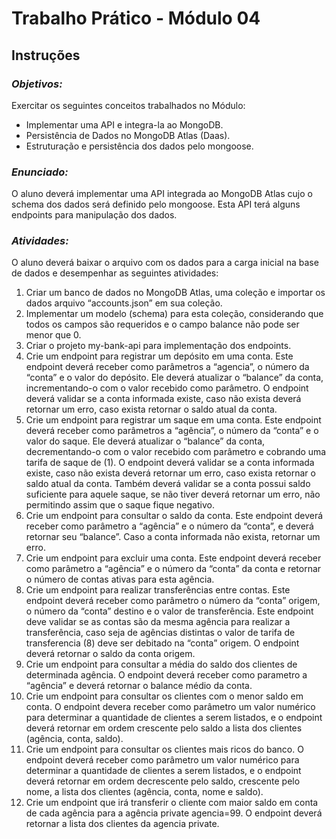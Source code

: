 # Trabalho Prático - Módulo 04

## Instruções

### *Objetivos:*

Exercitar os seguintes conceitos trabalhados no Módulo:
- Implementar uma API e integra-la ao MongoDB.
- Persistência de Dados no MongoDB Atlas (Daas).
- Estruturação e persistência dos dados pelo mongoose.

### *Enunciado:*

O aluno deverá implementar uma API integrada ao MongoDB Atlas cujo o schema dos dados será definido pelo mongoose. Esta API terá alguns endpoints para manipulação dos dados.

### *Atividades:*

O aluno deverá baixar o arquivo com os dados para a carga inicial na base de dados e desempenhar as seguintes atividades:
1. Criar um banco de dados no MongoDB Atlas, uma coleção e importar os dados arquivo “accounts.json” em sua coleção.
2. Implementar um modelo (schema) para esta coleção, considerando que todos os campos são requeridos e o campo balance não pode ser menor que 0.
3. Criar o projeto my-bank-api para implementação dos endpoints.
4. Crie um endpoint para registrar um depósito em uma conta. Este endpoint deverá receber como parâmetros a “agencia”, o número da “conta” e o valor do depósito. Ele deverá atualizar o “balance” da conta, incrementando-o com o valor recebido como parâmetro. O endpoint deverá validar se a conta informada existe, caso não exista deverá retornar um erro, caso exista retornar o saldo atual da conta.
5. Crie um endpoint para registrar um saque em uma conta. Este endpoint deverá receber como parâmetros a “agência”, o número da “conta” e o valor do saque. Ele deverá atualizar o “balance” da conta, decrementando-o com o valor recebido com parâmetro e cobrando uma tarifa de saque de (1). O endpoint deverá validar se a conta informada existe, caso não exista deverá retornar um erro, caso exista retornar
o saldo atual da conta. Também deverá validar se a conta possui saldo suficiente para aquele saque, se não tiver deverá retornar um erro, não permitindo assim que o saque fique negativo.
6. Crie um endpoint para consultar o saldo da conta. Este endpoint deverá receber como parâmetro a “agência” e o número da “conta”, e deverá retornar seu “balance”. Caso a conta informada não exista, retornar um erro. 
7. Crie um endpoint para excluir uma conta. Este endpoint deverá receber como parâmetro a “agência” e o número da “conta” da conta e retornar o número de contas ativas para esta agência.
8. Crie um endpoint para realizar transferências entre contas. Este endpoint deverá receber como parâmetro o número da “conta” origem, o número da “conta” destino e o valor de transferência. Este endpoint deve validar se as contas são da mesma agência para realizar a transferência, caso seja de agências distintas o valor de tarifa de transferencia (8) deve ser debitado na “conta” origem. O endpoint deverá retornar o saldo da conta origem.
9. Crie um endpoint para consultar a média do saldo dos clientes de determinada agência. O endpoint deverá receber como parametro a “agência” e deverá retornar o balance médio da conta.
10. Crie um endpoint para consultar os clientes com o menor saldo em conta. O endpoint devera receber como parâmetro um valor numérico para determinar a quantidade de clientes a serem listados, e o endpoint deverá retornar em ordem crescente pelo saldo a lista dos clientes (agência, conta, saldo).
11. Crie um endpoint para consultar os clientes mais ricos do banco. O endpoint deverá receber como parâmetro um valor numérico para determinar a quantidade de clientes a serem listados, e o endpoint deverá retornar em ordem decrescente pelo saldo, crescente pelo nome, a lista dos clientes (agência, conta, nome e saldo).
12. Crie um endpoint que irá transferir o cliente com maior saldo em conta de cada agência para a agência private agencia=99. O endpoint deverá retornar a lista dos clientes da agencia private.